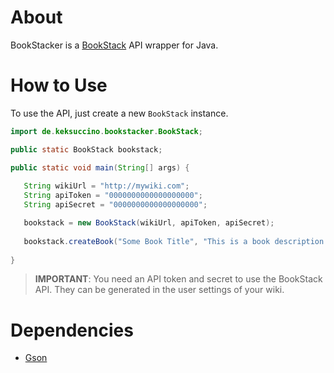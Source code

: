 # About
BookStacker is a [BookStack](https://github.com/BookStackApp/BookStack) API wrapper for Java.

# How to Use
To use the API, just create a new `BookStack` instance.

```java
import de.keksuccino.bookstacker.BookStack;

public static BookStack bookstack;

public static void main(String[] args) {
   
   String wikiUrl = "http://mywiki.com";
   String apiToken = "0000000000000000000";
   String apiSecret = "0000000000000000000";

   bookstack = new BookStack(wikiUrl, apiToken, apiSecret);
   
   bookstack.createBook("Some Book Title", "This is a book description.")
   
}
```

> **IMPORTANT**: You need an API token and secret to use the BookStack API. They can be generated in the user settings of your wiki.

# Dependencies
- [Gson](https://github.com/google/gson)

